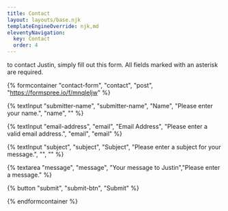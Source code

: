 ```yaml
---
title: Contact
layout: layouts/base.njk
templateEngineOverride: njk,md
eleventyNavigation:
  key: Contact
  order: 4
---
```

to contact Justin, simply fill out this form. All fields marked with an asterisk are required.

{% formcontainer "contact-form", "contact", "post", "https://formspree.io/f/mnqleljw" %}

{% textInput "submitter-name", "submitter-name", "Name", "Please enter your name.", "name", "" %}

{% textInput "email-address", "email", "Email Address", "Please enter a valid email address.", "email", "email" %}

{% textInput "subject", "subject", "Subject", "Please enter a subject for your message.", "", "" %}

{% textarea "message", "message", "Your message to Justin","Please enter a message." %}

{% button "submit", "submit-btn", "Submit" %}

{% endformcontainer %}